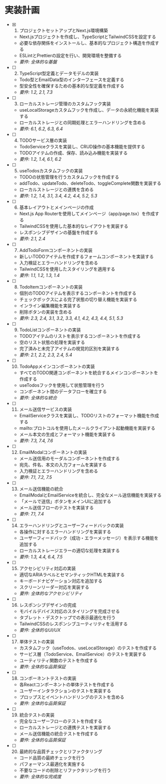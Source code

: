 # 実装計画

- [x] 1. プロジェクトセットアップとNext.js環境構築








  - Next.jsプロジェクトを作成し、TypeScriptとTailwindCSSを設定する
  - 必要な依存関係をインストールし、基本的なプロジェクト構造を作成する
  - ESLintとPrettierの設定を行い、開発環境を整備する
  - _要件: 全体的な基盤_

- [ ] 2. TypeScript型定義とデータモデルの実装
  - Todo型とEmailData型のインターフェースを定義する
  - 型安全性を確保するための基本的な型定義を作成する
  - _要件: 1.2, 2.1, 7.3_

- [ ] 3. ローカルストレージ管理のカスタムフック実装
  - useLocalStorageカスタムフックを作成し、データの永続化機能を実装する
  - ローカルストレージとの同期処理とエラーハンドリングを含める
  - _要件: 6.1, 6.2, 6.3, 6.4_

- [ ] 4. TODOサービス層の実装
  - TodoServiceクラスを実装し、CRUD操作の基本機能を提供する
  - TODOアイテムの作成、保存、読み込み機能を実装する
  - _要件: 1.2, 1.4, 6.1, 6.2_

- [ ] 5. useTodosカスタムフックの実装
  - TODOの状態管理を行うカスタムフックを作成する
  - addTodo、updateTodo、deleteTodo、toggleComplete関数を実装する
  - ローカルストレージとの連携を含める
  - _要件: 1.2, 1.4, 3.1, 3.4, 4.2, 4.4, 5.2, 5.3_

- [ ] 6. 基本レイアウトとメインページの作成
  - Next.js App Routerを使用してメインページ（app/page.tsx）を作成する
  - TailwindCSSを使用した基本的なレイアウトを実装する
  - レスポンシブデザインの基盤を作成する
  - _要件: 2.1, 2.4_

- [ ] 7. AddTodoFormコンポーネントの実装
  - 新しいTODOアイテムを作成するフォームコンポーネントを実装する
  - 入力検証とエラーハンドリングを含める
  - TailwindCSSを使用したスタイリングを適用する
  - _要件: 1.1, 1.2, 1.3, 1.4_

- [ ] 8. TodoItemコンポーネントの実装
  - 個別のTODOアイテムを表示するコンポーネントを作成する
  - チェックボックスによる完了状態の切り替え機能を実装する
  - インライン編集機能を実装する
  - 削除ボタンの実装を含める
  - _要件: 2.3, 2.4, 3.1, 3.2, 3.3, 4.1, 4.2, 4.3, 4.4, 5.1, 5.3_

- [ ] 9. TodoListコンポーネントの実装
  - TODOアイテムのリストを表示するコンポーネントを作成する
  - 空のリスト状態の処理を実装する
  - 完了済みと未完了アイテムの視覚的区別を実装する
  - _要件: 2.1, 2.2, 2.3, 2.4, 5.4_

- [ ] 10. TodoAppメインコンポーネントの実装
  - すべてのTODO関連コンポーネントを統合するメインコンポーネントを作成する
  - useTodosフックを使用して状態管理を行う
  - コンポーネント間のデータフローを確立する
  - _要件: 全体的な統合_

- [ ] 11. メール送信サービスの実装
  - EmailServiceクラスを実装し、TODOリストのフォーマット機能を作成する
  - mailto:プロトコルを使用したメールクライアント起動機能を実装する
  - メール本文の生成とフォーマット機能を実装する
  - _要件: 7.3, 7.4, 7.6_

- [ ] 12. EmailModalコンポーネントの実装
  - メール送信用のモーダルコンポーネントを作成する
  - 宛先、件名、本文の入力フォームを実装する
  - 入力検証とエラーハンドリングを含める
  - _要件: 7.1, 7.2, 7.5_

- [ ] 13. メール送信機能の統合
  - EmailModalとEmailServiceを統合し、完全なメール送信機能を実装する
  - 「メールで送信」ボタンをメインUIに追加する
  - メール送信フローのテストを実装する
  - _要件: 7.1, 7.4_

- [ ] 14. エラーハンドリングとユーザーフィードバックの実装
  - 各操作に対するエラーハンドリングを実装する
  - ユーザーフィードバック（成功・エラーメッセージ）を表示する機能を追加する
  - ローカルストレージエラーの適切な処理を実装する
  - _要件: 1.3, 4.4, 6.4, 7.5_

- [ ] 15. アクセシビリティ対応の実装
  - 適切なARIAラベルとセマンティックHTMLを実装する
  - キーボードナビゲーション対応を追加する
  - スクリーンリーダー対応を実装する
  - _要件: 全体的なアクセシビリティ_

- [ ] 16. レスポンシブデザインの完成
  - モバイルデバイス対応のスタイリングを完成させる
  - タブレット・デスクトップでの表示最適化を行う
  - TailwindCSSのレスポンシブユーティリティを活用する
  - _要件: 全体的なUI/UX_

- [ ] 17. 単体テストの実装
  - カスタムフック（useTodos、useLocalStorage）のテストを作成する
  - サービス層（TodoService、EmailService）のテストを実装する
  - ユーティリティ関数のテストを作成する
  - _要件: 全体的な品質保証_

- [ ] 18. コンポーネントテストの実装
  - 各Reactコンポーネントの単体テストを作成する
  - ユーザーインタラクションのテストを実装する
  - プロップスとイベントハンドリングのテストを含める
  - _要件: 全体的な品質保証_

- [ ] 19. 統合テストの実装
  - 完全なユーザーフローのテストを作成する
  - ローカルストレージとの連携テストを実装する
  - メール送信機能の統合テストを作成する
  - _要件: 全体的な品質保証_

- [ ] 20. 最終的な品質チェックとリファクタリング
  - コード品質の最終チェックを行う
  - パフォーマンス最適化を実施する
  - 不要なコードの削除とリファクタリングを行う
  - _要件: 全体的な完成度_